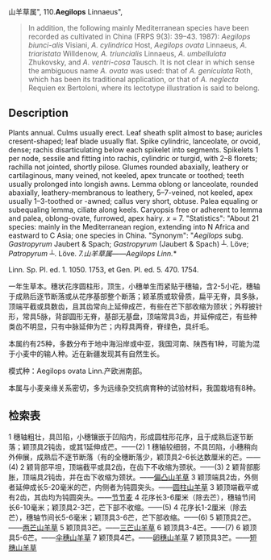 山羊草属",
110.**Aegilops** Linnaeus",

> In addition, the following mainly Mediterranean species have been recorded as cultivated in China (FRPS 9(3): 39–43. 1987): *Aegilops biunci-alis* Visiani, *A. cylindrica* Host, *Aegilops ovata* Linnaeus, *A. triaristata* Willdenow, *A. triuncialis* Linnaeus, *A. umbellulata* Zhukovsky, and *A. ventri-cosa* Tausch. It is not clear in which sense the ambiguous name *A. ovata* was used: that of *A. geniculata* Roth, which has been its traditional application, or that of *A. neglecta* Requien ex Bertoloni, where its lectotype illustration is said to belong.

## Description
Plants annual. Culms usually erect. Leaf sheath split almost to base; auricles cresent-shaped; leaf blade usually flat. Spike cylindric, lanceolate, or ovoid, dense; rachis disarticulating below each spikelet into segments. Spikelets 1 per node, sessile and fitting into rachis, cylindric or turgid, with 2–8 florets; rachilla not jointed, shortly pilose. Glumes rounded abaxially, leathery or cartilaginous, many veined, not keeled, apex truncate or toothed; teeth usually prolonged into longish awns. Lemma oblong or lanceolate, rounded abaxially, leathery-membranous to leathery, 5–7-veined, not keeled, apex usually 1–3-toothed or -awned; callus very short, obtuse. Palea equaling or subequaling lemma, ciliate along keels. Caryopsis free or adherent to lemma and palea, oblong-ovate, furrowed, apex hairy. *x* = 7.
  "Statistics": "About 21 species: mainly in the Mediterranean region, extending into N Africa and eastward to C Asia; one species in China.
  "Synonym": "*Aegilops* subg. *Gastropyrum* Jaubert &amp; Spach; *Gastropyrum* (Jaubert &amp; Spach) ┴. Löve; *Patropyrum* ┴. Löve.
**7.山羊草属*——Aegilops Linn.**

Linn. Sp. Pl. ed. 1. 1050. 1753, et Gen. Pl. ed. 5. 470. 1754.

一年生草本。穗状花序圆柱形，顶生，小穗单生而紧贴于穗轴，含2-5小花，穗轴于成熟后逐节断落或从花序基部整个断落；颖革质或软骨质，扁平无脊，具多脉，顶端平截或具数齿，且其齿常向上延伸成芒，有些在芒下部收缩为颈状；外稃披针形，常具5脉，背部圆形无脊，基部无基盘，顶端常具3齿，并延伸成芒，有些种类齿不明显，只有中脉延伸为芒；内稃具两脊，脊绿色，具纤毛。

本属约有25种，多数分布于地中海沿岸或中亚，我国河南、陕西有1种，可能为混于小麦中的输人种。近在新疆发现其有自然生长。

模式种：Aegilops ovata Linn.产欧洲南部。

本属与小麦亲缘关系密切，多为远缘杂交抗病育种的试验材料，我国栽培有8种。

## 检索表

1 穗轴粗壮，具凹陷，小穗镶嵌于凹陷内，形成圆柱形花序，且于成熟后逐节断落；颖顶具2钝齿，或其1延伸成芒。——(2)
1 穗轴较细弱，不具凹陷，小穗稍向外伸展，成熟后不逐节断落（有的全穗断落少，颖顶具2-6长达数厘米的芒。——(4)
2 颖背部平坦，顶端截平或具2齿，在齿下不收缩为颈状。——(3)
2 颖背部膨胀，顶端具2钝齿，并在齿下收缩为颈状。——[偏凸山羊草](Aegilops%20ventricosa.md)
3 颖顶端具2齿，外侧者延伸成长5-20毫米的芒，内侧者为钝圆突头。——[圆柱山羊草](Aegilops%20cylindrica.md)
3 颖顶端截平或有2齿，其齿均为钝圆突头。——[节节麦](Aegilops%20tauschii.md)
4 花序长3-6厘米（除去芒），穗轴节间长6-10毫米；颖顶具2-3芒，芒下部不收缩。——(5)
4 花序长1-2厘米（除去芒），穗轴节间长5-6毫米；颖顶具3-6芒，芒下部收缩。——(6)
5 颖顶具2芒。——[两芒山羊草](Aegilops%20biuncialis.md)
5 颖顶具3芒。——[三芒山羊草](Aegilops%20triuncialis.md)
6 颖顶具3-4芒。——(7)
6 颖顶具5-6芒。——[伞穗山羊草](Aegilops%20umbellulata.md)
7 颖顶具4芒。——[卵穗山羊草](Aegilops%20ovata.md)
7 颖顶具3芒。——[短穗山羊草](Aegilops%20triaristata.md)
